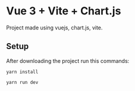 # Vue 3 + Vite + Chart.js

Project made using vuejs, chart.js, vite. 
 
## Setup
After downloading the project run this commands: 

```
yarn install 
```


```
yarn run dev 
```




 
